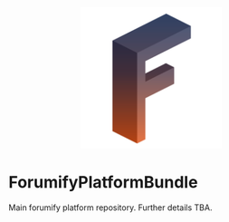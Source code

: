 <p align="center">
    <img src="./public/images/forumify.svg" width="250" height="250">
</p>

# ForumifyPlatformBundle

Main forumify platform repository. Further details TBA.
